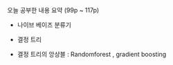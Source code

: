 오늘 공부한 내용 요약 (99p ~ 117p)
- 나이브 베이즈 분류기

- 결정 트리

- 결정 트리의 앙상블 : Randomforest , gradient boosting 

